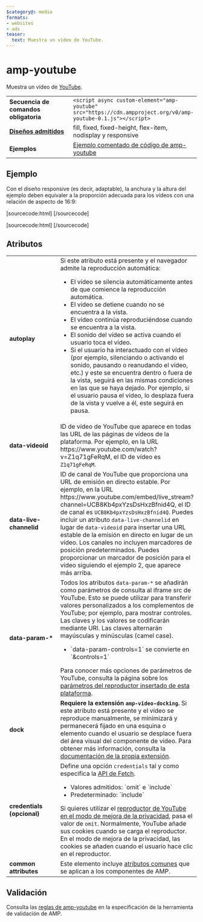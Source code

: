 ```yaml
---
$category@: media
formats:
- websites
- ads
teaser:
  text: Muestra un vídeo de YouTube.
---
```



<!--- Reformatted by Reftar! for AMP (go/reftar) on 2019-06-13 -->
<!---
       Copyright 2016 The AMP HTML Authors. All Rights Reserved.

       Licensed under the Apache License, Version 2.0 (the "License");
     you may not use this file except in compliance with the License.
     You may obtain a copy of the License at

     http://www.apache.org/licenses/LICENSE-2.0

     Unless required by applicable law or agreed to in writing, software
     distributed under the License is distributed on an "AS-IS" BASIS,
     WITHOUT WARRANTIES OR CONDITIONS OF ANY KIND, either express or implied.
     See the License for the specific language governing permissions and
     limitations under the License.
-->

# amp-youtube

Muestra un vídeo de [YouTube](https://www.youtube.com/).

<table>
  <tr>
    <td width="40%"><strong>Secuencia de comandos obligatoria</strong></td>
    <td><code>&lt;script async custom-element="amp-youtube" src="https://cdn.ampproject.org/v0/amp-youtube-0.1.js">&lt;/script></code></td>
  </tr>
  <tr>
    <td class="col-fourty"><strong><a href="https://www.ampproject.org/docs/guides/responsive/control_layout.html">Diseños admitidos</a></strong></td>
    <td>fill, fixed, fixed-height, flex-item, nodisplay y responsive</td>
  </tr>
  <tr>
    <td width="40%"><strong>Ejemplos</strong></td>
    <td><a href="https://ampbyexample.com/components/amp-youtube/">Ejemplo comentado de código de amp-youtube</a></td>
  </tr>
</table>

## Ejemplo

Con el diseño responsive (es decir, adaptable), la anchura y la altura del ejemplo deben equivaler a la proporción adecuada para los vídeos con una relación de aspecto de 16:9:

[sourcecode:html]
<amp-youtube
    data-videoid="mGENRKrdoGY"
    layout="responsive"
    width="480" height="270"></amp-youtube>
  [/sourcecode]

  [sourcecode:html]
  <amp-youtube
      id="myLiveChannel"
      data-live-channelid="UCB8Kb4pxYzsDsHxzBfnid4Q"
      width="358"
      height="204"
      layout="responsive">
    <amp-img
      src="https://i.ytimg.com/vi/Wm1fWz-7nLQ/hqdefault_live.jpg"
      placeholder
      layout="fill"
      />
  </amp-youtube>
  [/sourcecode]

## Atributos

<table>
  <tr>
    <td width="40%"><strong>autoplay</strong></td>
    <td>Si este atributo está presente y el navegador admite la reproducción automática:
      <ul>
        <li>El vídeo se silencia automáticamente antes de que comience la reproducción automática.
        </li>
        <li>El vídeo se detiene cuando no se encuentra a la vista.
        </li>
        <li>El vídeo continúa reproduciéndose cuando se encuentra a la vista.
        </li>
        <li>El sonido del vídeo se activa cuando el usuario toca el vídeo.
        </li>
        <li>Si el usuario ha interactuado con el vídeo (por ejemplo, silenciando o activando el sonido, pausando o reanudando el vídeo, etc.) y este se encuentra dentro o fuera de la vista, seguirá en las mismas condiciones en las que se haya dejado. Por ejemplo, si el usuario pausa el vídeo, lo desplaza fuera de la vista y vuelve a él, este seguirá en pausa.
        </li>
      </ul></td>
    </tr>
    <tr>
      <td width="40%"><strong>data-videoid</strong></td>
      <td>ID de vídeo de YouTube que aparece en todas las URL de las páginas de vídeos de la plataforma.
          Por ejemplo, en la URL https://www.youtube.com/watch?v=Z1q71gFeRqM, el ID de vídeo es <code>Z1q71gFeRqM</code>.</td>
      </tr>
      <tr>
        <td width="40%"><strong>data-live-channelid</strong></td>
        <td>ID de canal de YouTube que proporciona una URL de emisión en directo estable. Por ejemplo, en la URL https://www.youtube.com/embed/live_stream?channel=UCB8Kb4pxYzsDsHxzBfnid4Q, el ID de canal es <code>UCB8Kb4pxYzsDsHxzBfnid4Q</code>. Puedes incluir un atributo <code>data-live-channelid</code> en lugar de <code>data-videoid</code> para insertar una URL estable de la emisión en directo en lugar de un vídeo. Los canales no incluyen marcadores de posición predeterminados. Puedes proporcionar un marcador de posición para el vídeo siguiendo el ejemplo 2, que aparece más arriba.</td>
      </tr>
      <tr>
        <td width="40%"><strong>data-param-*</strong></td>
        <td>Todos los atributos <code>data-param-*</code> se añadirán como parámetros de consulta al iframe src de YouTube. Esto se puede utilizar para transferir valores personalizados a los complementos de YouTube; por ejemplo, para mostrar controles.
            Las claves y los valores se codificarán mediante URI. Las claves alternarán mayúsculas y minúsculas (camel case).
            <ul>
            <li>`data-param-controls=1` se convierte en `&amp;controls=1`</li>
          </ul>
          Para conocer más opciones de parámetros de YouTube, consulta la página sobre los <a href="https://developers.google.com/youtube/player_parameters">parámetros del reproductor insertado de esta plataforma</a>.
        </td>
      </tr>
      <tr>
        <td width="40%"><strong>dock</strong></td>
        <td><strong>Requiere la extensión <code>amp-video-docking</code>.</strong> Si este atributo está presente y el vídeo se reproduce manualmente, se minimizará y permanecerá fijado en una esquina o elemento cuando el usuario se desplace fuera del área visual del componente de vídeo.
            Para obtener más información, consulta la <a href="https://github.com/ampproject/amphtml/blob/master/extensions/amp-video-docking/amp-video-docking.md">documentación de la propia extensión</a>.</td>
        </tr>
        <tr>
          <td width="40%"><strong>credentials (opcional)</strong></td>
          <td>Define una opción <code>credentials</code> tal y como especifica la <a href="https://fetch.spec.whatwg.org/">API de Fetch</a>.
            <ul>
              <li>Valores admitidos: `omit` e `include`</li>
              <li>Predeterminado: `include`</li>
            </ul>
            Si quieres utilizar el <a href="http://www.google.com/support/youtube/bin/answer.py?answer=141046">reproductor de YouTube en el modo de mejora de la privacidad</a>, pasa el valor de <code>omit</code>.
            Normalmente, YouTube añade sus cookies cuando se carga el reproductor. En el modo de mejora de la privacidad, las cookies se añaden cuando el usuario hace clic en el reproductor.</td>
          </tr>
          <tr>
            <td width="40%"><strong>common attributes</strong></td>
            <td>Este elemento incluye <a href="https://www.ampproject.org/docs/reference/common_attributes">atributos comunes</a> que se aplican a los componentes de AMP.</td>
          </tr>
        </table>

## Validación

Consulta las [reglas de amp-youtube](https://github.com/ampproject/amphtml/blob/master/extensions/amp-youtube/validator-amp-youtube.protoascii) en la especificación de la herramienta de validación de AMP.
